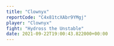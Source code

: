 ```yaml
---
title: "Clownyx"
reportCode: "C4x81tcXAbr9YMgj"
player: "Clownyx"
fight: "Hydross the Unstable"
date: 2021-09-22T19:00:43.822000+00:00
---
```


